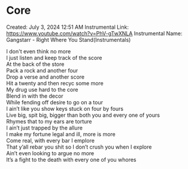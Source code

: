 # Core

Created: July 3, 2024 12:51 AM
Instrumental Link: https://www.youtube.com/watch?v=PhV-gTwXNLA
Instrumental Name: Gangstarr - Right Where You Stand(Instrumentals)
  
I don't even think no more  
I just listen and keep track of the score  
At the back of the store  
Pack a rock and another four  
Drop a verse and another score  
Hit a twenty and then recyc some more  
My drug use hard to the core  
Blend in with the decor  
While fending off desire to go on a tour  
I ain’t like you show keys stuck on four by fours  
Live big, spit big, bigger than both you and every one of yours  
Rhymes that to my ears are torture  
I ain’t just trapped by the allure  
I make my fortune legal and ill, more is more  
Come real, with every bar I emplore  
That y’all rebar you shit so I don’t crush you when I explore  
Ain’t even looking to argue no more  
It’s a fight to the death with every one of you whores  